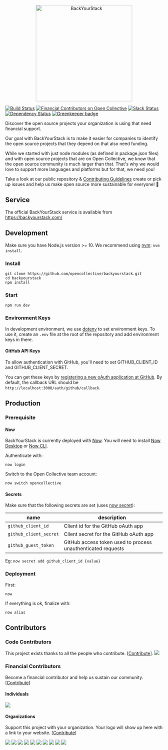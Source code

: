 <p align="center">
  <a href="https://backyourstack.com/"><img width="308" height="308" src="src/static/img/logo-og-1.png" alt="BackYourStack"></a>
</p>

[![Build Status](https://travis-ci.org/opencollective/backyourstack.svg?branch=master)](https://travis-ci.org/opencollective/backyourstack)
[![Financial Contributors on Open Collective](https://opencollective.com/backyourstack/all/badge.svg?label=financial+contributors)](https://opencollective.com/backyourstack) [![Slack Status](https://slack.opencollective.org/badge.svg)](https://slack.opencollective.org)
[![Dependency Status](https://david-dm.org/opencollective/backyourstack/status.svg)](https://david-dm.org/opencollective/backyourstack)
[![Greenkeeper badge](https://badges.greenkeeper.io/opencollective/backyourstack.svg)](https://greenkeeper.io/)

Discover the open source projects your organization is using that need financial support.

Our goal with BackYourStack is to make it easier for companies to identify the open source projects that they depend on that also need funding.

While we started with just node modules (as defined in package.json files) and with open source projects that are on Open Collective, we know that the open source community is much larger than that. That's why we would love to support more languages and platforms but for that, we need you!

Take a look at our public repository & [Contributing Guidelines](https://github.com/opencollective/backyourstack/blob/master/CONTRIBUTING.md) create or pick up issues and help us make open source more sustainable for everyone! 🙌

## Service

The official BackYourStack service is available from https://backyourstack.com/

## Development

Make sure you have Node.js version >= 10. We recommend using [nvm](https://github.com/creationix/nvm): `nvm install`.

### Install

```
git clone https://github.com/opencollective/backyourstack.git
cd backyourstack
npm install
```

### Start

`npm run dev`

### Environment Keys

In development environment, we use [dotenv](https://github.com/motdotla/dotenv) to set environment keys. To use it, create an `.env` file at the root of the repository and add environment keys in there.

#### GitHub API Keys

To allow authentication with GitHub, you'll need to set GITHUB_CLIENT_ID and GITHUB_CLIENT_SECRET.

You can get these keys by [registering a new oAuth application at GitHub](https://github.com/settings/applications/new). By default, the callback URL should be `http://localhost:3000/auth/github/callback`.

## Production

### Prerequisite

#### Now

BackYourStack is currently deployed with [Now](https://zeit.co/now). You will need to install [Now Desktop](https://github.com/zeit/now-desktop) or [Now CLI](https://github.com/zeit/now-cli).

Authenticate with:

`now login`

Switch to the Open Collective team account:

`now switch opencollective`

#### Secrets

Make sure that the following secrets are set (uses [now secret](https://zeit.co/docs/getting-started/secrets)):

| name                   | description                                                  |
| ---------------------- | ------------------------------------------------------------ |
| `github_client_id`     | Client id for the GitHub oAuth app                           |
| `github_client_secret` | Client secret for the GitHub oAuth app                       |
| `github_guest_token`   | GitHub access token used to process unauthenticated requests |

Eg: `now secret add github_client_id {value}`

### Deployment

First:

`now`

If everything is ok, finalize with:

`now alias`

## Contributors

### Code Contributors

This project exists thanks to all the people who contribute. [[Contribute](CONTRIBUTING.md)].
<a href="https://github.com/undefined/undefined/graphs/contributors"><img src="https://opencollective.com/backyourstack/contributors.svg?width=890&button=false" /></a>

### Financial Contributors

Become a financial contributor and help us sustain our community. [[Contribute](https://opencollective.com/backyourstack/contribute)]

#### Individuals

<a href="https://opencollective.com/backyourstack"><img src="https://opencollective.com/backyourstack/individuals.svg?width=890&button=false"></a>

#### Organizations

Support this project with your organization. Your logo will show up here with a link to your website. [[Contribute](https://opencollective.com/backyourstack/contribute)]

<a href="https://opencollective.com/backyourstack/organization/0/website"><img src="https://opencollective.com/backyourstack/organization/0/avatar.svg"></a>
<a href="https://opencollective.com/backyourstack/organization/1/website"><img src="https://opencollective.com/backyourstack/organization/1/avatar.svg"></a>
<a href="https://opencollective.com/backyourstack/organization/2/website"><img src="https://opencollective.com/backyourstack/organization/2/avatar.svg"></a>
<a href="https://opencollective.com/backyourstack/organization/3/website"><img src="https://opencollective.com/backyourstack/organization/3/avatar.svg"></a>
<a href="https://opencollective.com/backyourstack/organization/4/website"><img src="https://opencollective.com/backyourstack/organization/4/avatar.svg"></a>
<a href="https://opencollective.com/backyourstack/organization/5/website"><img src="https://opencollective.com/backyourstack/organization/5/avatar.svg"></a>
<a href="https://opencollective.com/backyourstack/organization/6/website"><img src="https://opencollective.com/backyourstack/organization/6/avatar.svg"></a>
<a href="https://opencollective.com/backyourstack/organization/7/website"><img src="https://opencollective.com/backyourstack/organization/7/avatar.svg"></a>
<a href="https://opencollective.com/backyourstack/organization/8/website"><img src="https://opencollective.com/backyourstack/organization/8/avatar.svg"></a>
<a href="https://opencollective.com/backyourstack/organization/9/website"><img src="https://opencollective.com/backyourstack/organization/9/avatar.svg"></a>
